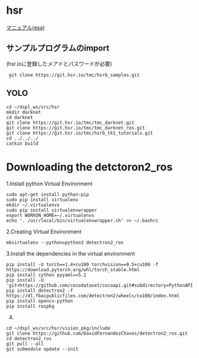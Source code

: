 # hsr

[マニュアル(esa)](https://demulab.esa.io/posts/235)
## サンプルプログラムのimport
(hsr.ioに登録したメアドとパスワードが必要)
```
 git clone https://git.hsr.io/tmc/hsrb_samples.git
```

## YOLO
```
cd ~/dspl_ws/src/hsr
mkdir darknet
cd darknet
git clone https://git.hsr.io/tmc/tmc_darknet.git
git clone https://git.hsr.io/tmc/tmc_darknet_ros.git
git clone https://git.hsr.io/tmc/hsrb_tk1_tutorials.git
cd ../../../
catkin build
```

# Downloading the detctoron2_ros
1.Install python Virtual Environment
```
sudo apt-get install python-pip
sudo pip install virtualenv
mkdir ~/.virtualenvs
sudo pip install virtualenvwrapper
export WORKON_HOME=~/.virtualenvs
echo '. /usr/local/bin/virtualenvwrapper.sh' >> ~/.bashrc 
```
2.Creating Virtual Environment
```
mkvirtualenv --python=python3 detectron2_ros
```
3.Install the dependencies in the virtual environment
```
pip install -U torch==1.4+cu100 torchvision==0.5+cu100 -f https://download.pytorch.org/whl/torch_stable.html
pip install cython pyyaml==5.1
pip install -U 'git+https://github.com/cocodataset/cocoapi.git#subdirectory=PythonAPI'
pip install detectron2 -f https://dl.fbaipublicfiles.com/detectron2/wheels/cu100/index.html
pip install opencv-python
pip install rospkg

```
4.
```
cd ~/dspl_ws/src/hsr/vision_pkg/include
git clone https://github.com/DavidFernandezChaves/detectron2_ros.git
cd detectron2_ros
git pull --all
git submodule update --init
```
